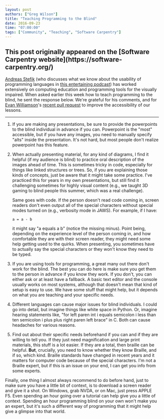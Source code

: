 ```yaml
---
layout: post
authors: ["Greg Wilson"]
title: "Teaching Programming to the Blind"
date: 2016-09-23
time: "07:00:00"
tags: ["Community", "Teaching", "Software Carpentry"]
---
```


<h2>This post originally appeared on the [Software Carpentry website](https://software-carpentry.org/)</h2>

[Andreas Stefik](https://ramblesblog.files.wordpress.com/2016/05/inpraiseoftweaking.pdf)
(who discusses what we know about the usability of programming languages
in [this entertaining podcast](https://www.functionalgeekery.com/episode-55-andreas-stefik/))
has worked extensively on computing education and programming tools for the visually impaired.
When asked earlier this week how to teach programming to the blind,
he sent the response below.
We're grateful for his comments,
and for [Evan Williamson](https://vivo.nkn.uidaho.edu/vivo/display/n43629)'s
[recent pull request](https://github.com/swcarpentry/styles/pull/103)
to improve the accessibility of our lessons.

---

1. If you are making any presentations, be sure to provide the
   powerpoints to the blind individual in advance if you
   can. Powerpoint is the "most" accessible, but if you have any
   images, you need to manually specify "alts" inside the
   presentation. It's not hard, but most people don't realize
   powerpoint has this feature.

2. When actually presenting material, for any kind of diagrams, I find
   it helpful (if my audience is blind) to practice oral description
   of the images ahead of time. This is sometimes tricky in code,
   especially for things like linked structures or trees. So, if you
   are explaining those kinds of concepts, just be aware that it might
   take some practice. I've practiced this for years in my own
   presentations, but still find it challenging sometimes for highly
   visual content (e.g., we taught 3D gaming to blind people this
   summer, which was a real challenge).

   Same goes with code. If the person doesn't read code coming in,
   screen readers don't even output all of the special characters
   without special modes turned on (e.g., verbosity mode in JAWS). For
   example, if I have:

   ~~~
   a = a - b
   ~~~

   it might say "a equals a b" (notice the missing minus).  Point
   being, depending on the experience level of the person coming in,
   and how comfortable they are with their screen reader, they might
   need some help getting used to the quirks. When presenting, you
   sometimes have to actually say the special characters or they won't
   know they need to be typed.

3. If you are using tools for programming, a great many out there
   don't work for the blind. The best you can do here is make sure you
   get them to the person in advance if you know they work. If you
   don't, you can either ask or at least have a fallback. A basic text
   editor and the console usually works on most systems, although that
   doesn't mean that kind of setup is easy to use. We have some stuff
   that might help, but it depends on what you are teaching and your
   specific needs.

4. Different languages can cause major issues for blind individuals. I
   could go into detail, but imagine things like white space in
   Python. Or, imagine hearing statements like, "for left paren int i
   equals semicolon i less than ten semicolon i plus plus right paren
   left brace" in C. Both can cause headaches for various reasons.

5. Find out about their specific needs beforehand if you can and if
   they are willing to tell you. If they just need magnification and
   large print materials, this stuff is a lot easier. If they are a
   total, then braille can be helpful. **But**, crucially, you need to
   know whether they know Braille, and if so, which kind. Braille
   standards have changed in recent years and it matters for computer
   code because of the special characters. I'm not a Braille expert,
   but if this is an issue on your end, I can get you info from some
   experts.

Finally, one thing I almost always recommend to do before hand, just
to make sure you have a little bit of context, is to download a screen
reader and give it a shot. On Windows, grab NVDA, or on Mac, just
press APPLE F5. Even spending an hour going over a tutorial can help
give you a little of context. Spending an hour programming blind on
your own won't make you an expert, but it's such a different way of
programming that it might help give a glimpse into that world.
